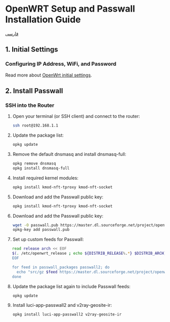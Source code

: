 # OpenWRT Setup and Passwall Installation Guide
[فارسی](https://github.com/Ramtiiin/iran-ip/blob/main/README.fa.md)

## 1. Initial Settings

### Configuring IP Address, WiFi, and Password

Read more about [OpenWrt initial settings](https://github.com/Ramtiiin/Install-PassWall-OpenWrt/blob/main/Openwrt-initial-setting.md).

## 2. Install Passwall

### SSH into the Router

1. Open your terminal (or SSH client) and connect to the router:
   ```sh
   ssh root@192.168.1.1

2. Update the package list:
   ```sh
   opkg update

3. Remove the default dnsmasq and install dnsmasq-full:
   ```sh
   opkg remove dnsmasq
   opkg install dnsmasq-full

4. Install required kernel modules:
   ```sh
   opkg install kmod-nft-tproxy kmod-nft-socket
   
5. Download and add the Passwall public key:
   ```sh
   opkg install kmod-nft-tproxy kmod-nft-socket

6. Download and add the Passwall public key:
   ```sh
   wget -O passwall.pub https://master.dl.sourceforge.net/project/openwrt-passwall-build/passwall.pub
   opkg-key add passwall.pub

7. Set up custom feeds for Passwall:
```sh
   read release arch << EOF
   $(. /etc/openwrt_release ; echo ${DISTRIB_RELEASE%.*} $DISTRIB_ARCH)
   EOF

   for feed in passwall_packages passwall2; do
     echo "src/gz $feed https://master.dl.sourceforge.net/project/openwrt-passwall-build/releases/packages-$release/$arch/$feed" >> /etc/opkg/customfeeds.conf
   done
```

8. Update the package list again to include Passwall feeds:
   ```sh
   opkg update

9. Install luci-app-passwall2 and v2ray-geosite-ir:
   ```sh
   opkg install luci-app-passwall2 v2ray-geosite-ir

   
